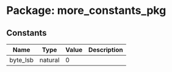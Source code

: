 # Package: more_constants_pkg
## Constants
| Name     | Type    | Value | Description |
| -------- | ------- | ----- | ----------- |
| byte_lsb | natural |  0    |             |
